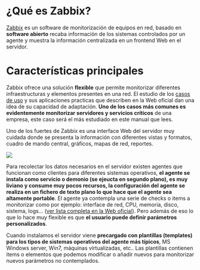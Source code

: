 # ¿Qué es Zabbix?

[Zabbix](https://www.zabbix.com/) es un software de monitorización de equipos en red, basado en **software abierto** recaba información de los sistemas controlados por un agente y muestra la información centralizada en un frontend Web en el servidor.

# Características principales

Zabbix ofrece una solución **flexible** que permite monitorizar diferentes infraestructuras y elementos presentes en una red. El estudio de los [casos de uso](https://www.zabbix.com/case_studies) y sus aplicaciones practicas que describen en la Web oficial dan una idea de su capacidad de adaptación. **Uno de los casos más comunes es evidentemente monitorizar servidores y servicios críticos** de una empresa, este caso será el más estudiado en este manual que lees.

Uno de los fuertes de Zabbix es una interface Web del servidor muy cuidada donde se presenta la información con diferentes vistas y formatos, cuadro de mando central, gráficos, mapas de red, reportes.

![](https://assets.zabbix.com/img/screenshots/3.0/monitoring/Custom_screens.png)

Para recolectar los datos necesarios en el servidor existen agentes que funcionan como clientes para diferentes sistemas operativos, **el agente se instala como servicio o demonio (se ejeucta en segundo plano), es muy liviano y consume muy pocos recursos, la configuración del agente se realiza en un fichero de texto plano lo que hace que el agente sea altamente portable**. El agente ya contempla una serie de checks o items a monitorizar como por ejemplo: interface de red, CPU, memoria, disco, sistema, logs... ([ver lista completa en la Web oficial](https://www.zabbix.com/documentation/3.0/manual/config/items/itemtypes/zabbix_agent)). Pero además de eso lo que lo hace muy flexible es que **el usuario puede definir parámetros personalizados**.

Cuando instalamos el servidor viene **precargado con plantillas (templates) para los tipos de sistemas operativos del agente más típicos**, MS Windows server, Win7, máquinas virtualizadas, etc.. Las plantillas contienen items o elementos que podemos modificar o añadir nuevos para monitorizar nuevos parámetros no contemplados.






















